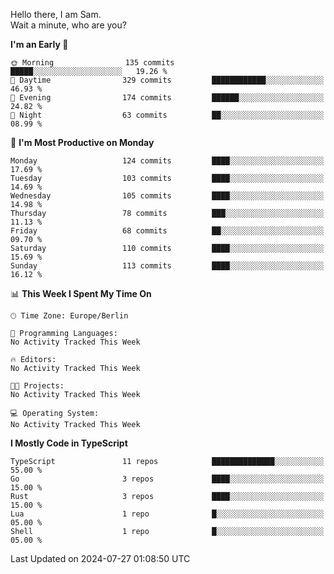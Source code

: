Hello there, I am Sam.  
Wait a minute, who are you?
  
<!--START_SECTION:waka-->
**I'm an Early 🐤** 

```text
🌞 Morning                135 commits         █████░░░░░░░░░░░░░░░░░░░░   19.26 % 
🌆 Daytime                329 commits         ████████████░░░░░░░░░░░░░   46.93 % 
🌃 Evening                174 commits         ██████░░░░░░░░░░░░░░░░░░░   24.82 % 
🌙 Night                  63 commits          ██░░░░░░░░░░░░░░░░░░░░░░░   08.99 % 
```
📅 **I'm Most Productive on Monday** 

```text
Monday                   124 commits         ████░░░░░░░░░░░░░░░░░░░░░   17.69 % 
Tuesday                  103 commits         ████░░░░░░░░░░░░░░░░░░░░░   14.69 % 
Wednesday                105 commits         ████░░░░░░░░░░░░░░░░░░░░░   14.98 % 
Thursday                 78 commits          ███░░░░░░░░░░░░░░░░░░░░░░   11.13 % 
Friday                   68 commits          ██░░░░░░░░░░░░░░░░░░░░░░░   09.70 % 
Saturday                 110 commits         ████░░░░░░░░░░░░░░░░░░░░░   15.69 % 
Sunday                   113 commits         ████░░░░░░░░░░░░░░░░░░░░░   16.12 % 
```


📊 **This Week I Spent My Time On** 

```text
🕑︎ Time Zone: Europe/Berlin

💬 Programming Languages: 
No Activity Tracked This Week

🔥 Editors: 
No Activity Tracked This Week

🐱‍💻 Projects: 
No Activity Tracked This Week

💻 Operating System: 
No Activity Tracked This Week
```

**I Mostly Code in TypeScript** 

```text
TypeScript               11 repos            ██████████████░░░░░░░░░░░   55.00 % 
Go                       3 repos             ████░░░░░░░░░░░░░░░░░░░░░   15.00 % 
Rust                     3 repos             ████░░░░░░░░░░░░░░░░░░░░░   15.00 % 
Lua                      1 repo              █░░░░░░░░░░░░░░░░░░░░░░░░   05.00 % 
Shell                    1 repo              █░░░░░░░░░░░░░░░░░░░░░░░░   05.00 % 
```




 Last Updated on 2024-07-27 01:08:50 UTC
<!--END_SECTION:waka-->
